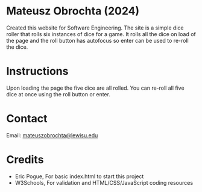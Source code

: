 # Mateusz Obrochta (2024)
Created this website for Software Engineering. The site is a simple dice roller that rolls six instances of dice for a game. It rolls all the dice on load of the page and the roll button has autofocus so enter can be used to re-roll the dice.

# Instructions
Upon loading the page the five dice are all rolled. You can re-roll all five dice at once using the roll button or enter.

# Contact
Email: mateuszobrochta@lewisu.edu

# Credits
- Eric Pogue, For basic index.html to start this project
- W3Schools, For validation and HTML/CSS/JavaScript coding resources
